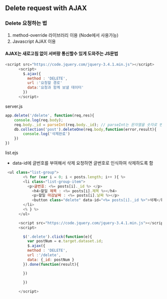 ## Delete request with AJAX

### Delete 요청하는 법
1. method-override 라이브러리 이용 (Node에서 사용가능) 
2. Javascript AJAX 이용 

#### AJAX는 새로고침 없이 서버랑 통신할수 있게 도와주는 JS문법 

```js
<script src="https://code.jquery.com/jquery-3.4.1.min.js"></script>
      <script>
        $.ajax({
          method : 'DELETE',
          url :'요청할 경로'
          data:'요청과 함께 보낼 데이터'
        })
      </script>

```

server.js

```js
app.delete('/delete', function(req,res){
    console.log(req.body);
    req.body._id = parseInt(req.body._id); // parseInt는 문자열을 숫자로 변환해줌
    db.collection('post').deleteOne(req.body,function(error,result){
        console.log('삭제완료')
    })
})
```

list.ejs
- data-id에 글번호를 부여해서 삭제 요청하면 글번호로 인식하여 삭제하도록 함


```js
 <ul class="list-group">
        <% for (var i = 0; i < posts.length; i++ ){ %> 
        <li class="list-group-item">
          <p>글번호: <%= posts[i]._id %> </p>
            <h4>할일 제목 : <%= posts[i].제목 %></h4>
            <p>할일 마감날짜 : <%= posts[i].날짜 %></p>
            <button class="delete" data-id="<%= posts[i]._id %>">삭제</button>
        </li>
        <% } %>
      </ul>

      <script src="https://code.jquery.com/jquery-3.4.1.min.js"></script>
      <script>

        $('.delete').click(function(e){
          var postNum = e.target.dataset.id;
          $.ajax({
          method : 'DELETE',
          url :'/delete',
          data: {_id: postNum }
        }).done(function(result){

        })

        })
        
      </script>

```
